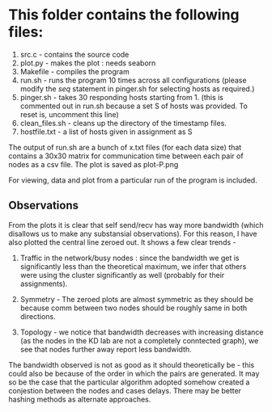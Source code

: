 # This folder contains the following files:
1. src.c - contains the source code
2. plot.py - makes the plot : needs seaborn
3. Makefile - compiles the program
4. run.sh - runs the program 10 times across all configurations (please modify
   the _seq_ statement in pinger.sh for selecting hosts as required.)
5. pinger.sh - takes 30 responding hosts starting from 1. (this is commented out
   in run.sh because a set S of hosts was provided. To reset is, uncomment this
   line)
6. clean\_files.sh - cleans up the directory of the timestamp files.
7. hostfile.txt - a list of hosts given in assignment as S

The output of run.sh are a bunch of x.txt files (for each data size) that contains a 30x30 matrix for communication time between each pair of nodes as a csv file. The plot is saved as plot-P.png

For viewing, data and plot from a particular run of the program is included. 

## Observations

From the plots it is clear that self send/recv has way more bandwidth (which
disallows us to make any substansial observations). For this reason, I have also
plotted the central line zeroed out. It shows a few clear trends -

1. Traffic in the network/busy nodes : since the bandwidth we get is
   significantly less than the theoretical maximum, we infer that others were
   using the cluster significantly as well (probably for their assignments).

2. Symmetry - The zeroed plots are almost symmetric as they should be because
   comm between two nodes should be roughly same in both directions.

3. Topology - we notice that bandwidth decreases with increasing distance (as
   the nodes in the KD lab are not a completely conntected graph), we see that
   nodes further away report less bandwidth.

The bandwidth observed is not as good as it should theoretically be - this could
also be because of the order in which the pairs are generated. It may so be the
case that the particular algorithm adopted somehow created a conjestion between
the nodes and cases delays. There may be better hashing methods as alternate
approaches.
